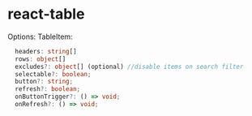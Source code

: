 # react-table
Options: TableItem:

```ts
  headers: string[]
  rows: object[] 
  excludes?: object[] (optional) //disable items on search filter
  selectable?: boolean;
  button?: string;
  refresh?: boolean;
  onButtonTrigger?: () => void;
  onRefresh?: () => void;
```
